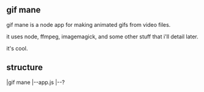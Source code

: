 gif mane
--------

gif mane is a node app for making animated gifs from video files.

it uses node, ffmpeg, imagemagick, and some other stuff that i'll detail later.

it's cool.


structure
---------


|gif mane
|--app.js
|--?
